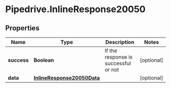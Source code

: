 # Pipedrive.InlineResponse20050

## Properties

Name | Type | Description | Notes
------------ | ------------- | ------------- | -------------
**success** | **Boolean** | If the response is successful or not | [optional] 
**data** | [**InlineResponse20050Data**](InlineResponse20050Data.md) |  | [optional] 


